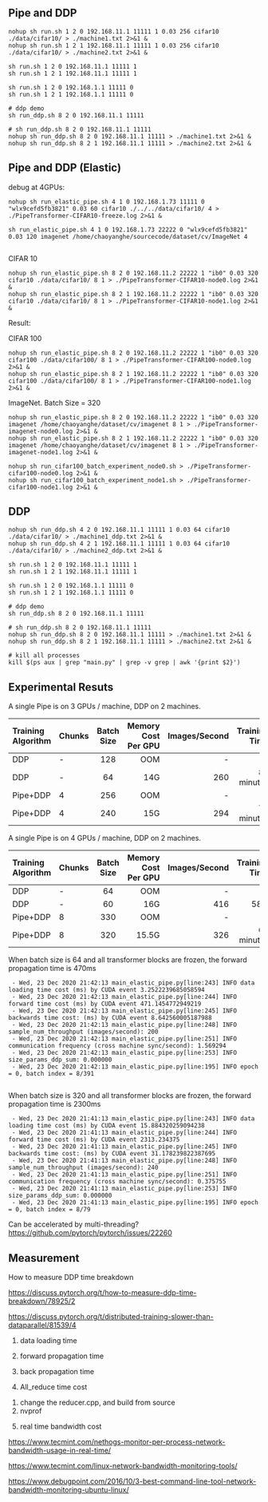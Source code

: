 ## Pipe and DDP 
```
nohup sh run.sh 1 2 0 192.168.11.1 11111 1 0.03 256 cifar10 ./data/cifar10/ > ./machine1.txt 2>&1 &
nohup sh run.sh 1 2 1 192.168.11.1 11111 1 0.03 256 cifar10 ./data/cifar10/ > ./machine2.txt 2>&1 &

sh run.sh 1 2 0 192.168.11.1 11111 1
sh run.sh 1 2 1 192.168.11.1 11111 1

sh run.sh 1 2 0 192.168.1.1 11111 0
sh run.sh 1 2 1 192.168.1.1 11111 0

# ddp demo
sh run_ddp.sh 8 2 0 192.168.11.1 11111

# sh run_ddp.sh 8 2 0 192.168.11.1 11111
nohup sh run_ddp.sh 8 2 0 192.168.11.1 11111 > ./machine1.txt 2>&1 &
nohup sh run_ddp.sh 8 2 1 192.168.11.1 11111 > ./machine2.txt 2>&1 &

```

## Pipe and DDP (Elastic)

debug at 4GPUs:
```
nohup sh run_elastic_pipe.sh 4 1 0 192.168.1.73 11111 0 "wlx9cefd5fb3821" 0.03 60 cifar10 ./../../data/cifar10/ 4 > ./PipeTransformer-CIFAR10-freeze.log 2>&1 &

sh run_elastic_pipe.sh 4 1 0 192.168.1.73 22222 0 "wlx9cefd5fb3821" 0.03 120 imagenet /home/chaoyanghe/sourcecode/dataset/cv/ImageNet 4


```
CIFAR 10
```
nohup sh run_elastic_pipe.sh 8 2 0 192.168.11.2 22222 1 "ib0" 0.03 320 cifar10 ./data/cifar10/ 8 1 > ./PipeTransformer-CIFAR10-node0.log 2>&1 &
nohup sh run_elastic_pipe.sh 8 2 1 192.168.11.2 22222 1 "ib0" 0.03 320 cifar10 ./data/cifar10/ 8 1 > ./PipeTransformer-CIFAR10-node1.log 2>&1 &
```
Result:

CIFAR 100
```
nohup sh run_elastic_pipe.sh 8 2 0 192.168.11.2 22222 1 "ib0" 0.03 320 cifar100 ./data/cifar100/ 8 1 > ./PipeTransformer-CIFAR100-node0.log 2>&1 &
nohup sh run_elastic_pipe.sh 8 2 1 192.168.11.2 22222 1 "ib0" 0.03 320 cifar100 ./data/cifar100/ 8 1 > ./PipeTransformer-CIFAR100-node1.log 2>&1 &
```

ImageNet. Batch Size = 320
```
nohup sh run_elastic_pipe.sh 8 2 0 192.168.11.2 22222 1 "ib0" 0.03 320 imagenet /home/chaoyanghe/dataset/cv/imagenet 8 1 > ./PipeTransformer-imagenet-node0.log 2>&1 &
nohup sh run_elastic_pipe.sh 8 2 1 192.168.11.2 22222 1 "ib0" 0.03 320 imagenet /home/chaoyanghe/dataset/cv/imagenet 8 1 > ./PipeTransformer-imagenet-node1.log 2>&1 &
```

```
nohup sh run_cifar100_batch_experiment_node0.sh > ./PipeTransformer-cifar100-node0.log 2>&1 &
nohup sh run_cifar100_batch_experiment_node1.sh > ./PipeTransformer-cifar100-node1.log 2>&1 &
```

## DDP 
```
nohup sh run_ddp.sh 4 2 0 192.168.11.1 11111 1 0.03 64 cifar10 ./data/cifar10/ > ./machine1_ddp.txt 2>&1 &
nohup sh run_ddp.sh 4 2 1 192.168.11.1 11111 1 0.03 64 cifar10 ./data/cifar10/ > ./machine2_ddp.txt 2>&1 &

sh run.sh 1 2 0 192.168.11.1 11111 1
sh run.sh 1 2 1 192.168.11.1 11111 1

sh run.sh 1 2 0 192.168.1.1 11111 0
sh run.sh 1 2 1 192.168.1.1 11111 0

# ddp demo
sh run_ddp.sh 8 2 0 192.168.11.1 11111

# sh run_ddp.sh 8 2 0 192.168.11.1 11111
nohup sh run_ddp.sh 8 2 0 192.168.11.1 11111 > ./machine1.txt 2>&1 &
nohup sh run_ddp.sh 8 2 1 192.168.11.1 11111 > ./machine2.txt 2>&1 &

```

```
# kill all processes
kill $(ps aux | grep "main.py" | grep -v grep | awk '{print $2}')
```



## Experimental Resuts
A single Pipe is on 3 GPUs / machine, DDP on 2 machines.

| Training Algorithm      | Chunks      | Batch Size     | Memory Cost Per GPU    | Images/Second    | Training Time    |
| :-------------| :------------- | :----------: | -----------: | -----------: | -----------: |
| DDP |  -  | 128  | OOM    | - | - |
| DDP |  -  | 64  | 14G    | 260 | 85 minutes |
| Pipe+DDP |  4  | 256  | OOM    | - | - |
| Pipe+DDP |  4  | 240  | 15G    | 294 | 77 minutes |

A single Pipe is on 4 GPUs / machine, DDP on 2 machines.

| Training Algorithm      | Chunks      | Batch Size     | Memory Cost Per GPU    | Images/Second    | Training Time    |
| :-------------| :------------- | :----------: | -----------: | -----------: | -----------: |
| DDP |  -  | 64  | OOM    | - | - |
| DDP |  -  | 60  | 16G    | 416 | 58m |
| Pipe+DDP | 8 | 330  |   OOM  | - |  -|
| Pipe+DDP | 8 | 320  |   15.5G  | 326 |  61 minutes|


When batch size is 64 and all transformer blocks are frozen, the forward propagation time is 470ms
```
 - Wed, 23 Dec 2020 21:42:13 main_elastic_pipe.py[line:243] INFO data loading time cost (ms) by CUDA event 3.2522239685058594
 - Wed, 23 Dec 2020 21:42:13 main_elastic_pipe.py[line:244] INFO forward time cost (ms) by CUDA event 471.1454772949219
 - Wed, 23 Dec 2020 21:42:13 main_elastic_pipe.py[line:245] INFO backwards time cost: (ms) by CUDA event 8.642560005187988
 - Wed, 23 Dec 2020 21:42:13 main_elastic_pipe.py[line:248] INFO sample_num_throughput (images/second): 200
 - Wed, 23 Dec 2020 21:42:13 main_elastic_pipe.py[line:251] INFO communication frequency (cross machine sync/second): 1.569294
 - Wed, 23 Dec 2020 21:42:13 main_elastic_pipe.py[line:253] INFO size_params_ddp_sum: 0.000000
 - Wed, 23 Dec 2020 21:42:13 main_elastic_pipe.py[line:195] INFO epoch = 0, batch index = 8/391
 
```

When batch size is 320 and all transformer blocks are frozen, the forward propagation time is 2300ms
```
 - Wed, 23 Dec 2020 21:41:13 main_elastic_pipe.py[line:243] INFO data loading time cost (ms) by CUDA event 15.884320259094238
 - Wed, 23 Dec 2020 21:41:13 main_elastic_pipe.py[line:244] INFO forward time cost (ms) by CUDA event 2313.234375
 - Wed, 23 Dec 2020 21:41:13 main_elastic_pipe.py[line:245] INFO backwards time cost: (ms) by CUDA event 31.178239822387695
 - Wed, 23 Dec 2020 21:41:13 main_elastic_pipe.py[line:248] INFO sample_num_throughput (images/second): 240
 - Wed, 23 Dec 2020 21:41:13 main_elastic_pipe.py[line:251] INFO communication frequency (cross machine sync/second): 0.375755
 - Wed, 23 Dec 2020 21:41:13 main_elastic_pipe.py[line:253] INFO size_params_ddp_sum: 0.000000
 - Wed, 23 Dec 2020 21:41:13 main_elastic_pipe.py[line:195] INFO epoch = 0, batch index = 8/79
```

Can be accelerated by multi-threading?
https://github.com/pytorch/pytorch/issues/22260

## Measurement
How to measure DDP time breakdown

https://discuss.pytorch.org/t/how-to-measure-ddp-time-breakdown/78925/2

https://discuss.pytorch.org/t/distributed-training-slower-than-dataparallel/81539/4

1. data loading time
2. forward propagation time

3. back propagation time

4. All_reduce time cost 
 1) change the reducer.cpp, and build from source
 2) nvprof

5. real time bandwidth cost

https://www.tecmint.com/nethogs-monitor-per-process-network-bandwidth-usage-in-real-time/

https://www.tecmint.com/linux-network-bandwidth-monitoring-tools/

https://www.debugpoint.com/2016/10/3-best-command-line-tool-network-bandwidth-monitoring-ubuntu-linux/
